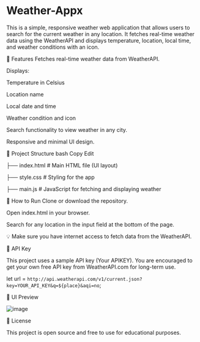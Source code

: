 # Weather-Appx

This is a simple, responsive weather web application that allows users to search for the current weather in any location. It fetches real-time weather data using the WeatherAPI and displays temperature, location, local time, and weather conditions with an icon.

🧩 Features
Fetches real-time weather data from WeatherAPI.

Displays:

Temperature in Celsius

Location name

Local date and time

Weather condition and icon

Search functionality to view weather in any city.

Responsive and minimal UI design.


📁 Project Structure
bash
Copy
Edit

├── index.html       # Main HTML file (UI layout)

├── style.css        # Styling for the app

├── main.js          # JavaScript for fetching and displaying weather

🔧 How to Run
Clone or download the repository.

Open index.html in your browser.

Search for any location in the input field at the bottom of the page.

💡 Make sure you have internet access to fetch data from the WeatherAPI.

🔑 API Key

This project uses a sample API key (Your APIKEY). You are encouraged to get your own free API key from WeatherAPI.com for long-term use.

let url = `http://api.weatherapi.com/v1/current.json?key=YOUR_API_KEY&q=${place}&aqi=no`;

🎨 UI Preview

![image](https://github.com/user-attachments/assets/957e4ddf-65c7-4828-9bdd-66fbf10f4846)


📄 License

This project is open source and free to use for educational purposes.
